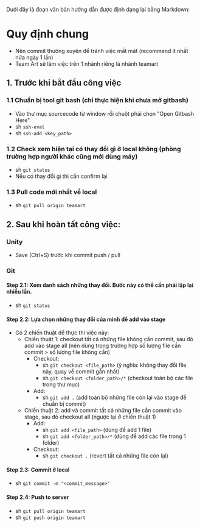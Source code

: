 Dưới đây là đoạn văn bản hướng dẫn được định dạng lại bằng Markdown:

# Quy định chung
- Nên commit thường xuyên để tránh việc mất mát (recommend ít nhất nửa ngày 1 lần)
- Team Art sẽ làm việc trên 1 nhánh riêng là nhánh teamart

## 1. Trước khi bắt đầu công việc
### 1.1 Chuẩn bị tool git bash (chỉ thực hiện khi chưa mở gitbash)
- Vào thư mục sourcecode từ window rồi chuột phải chọn "Open Gitbash Here"
- sh `ssh-eval`
- sh `ssh-add <key_path>`

### 1.2 Check xem hiện tại có thay đổi gì ở local không (phòng trường hợp người khác cũng mới dùng máy)
- sh `git status`
- Nếu có thay đổi gì thì cần confirm lại

### 1.3 Pull code mới nhất về local
- sh `git pull origin teamart`

## 2. Sau khi hoàn tất công việc:

### Unity
- Save (Ctrl+S) trước khi commit push / pull

### Git
#### Step 2.1: Xem danh sách những thay đổi. Bước này có thể cần phải lặp lại nhiều lần.
- sh `git status`

#### Step 2.2: Lựa chọn những thay đổi của mình để add vào stage
- Có 2 chiến thuật để thực thi việc này:
    - Chiến thuật 1: checkout tất cả những file không cần commit, sau đó add vào stage all (nên dùng trong trường hợp số lượng file cần commit > số lượng file không cần)
        - Checkout:
            - sh `git checkout <file_path>` (ý nghĩa: không thay đổi file này, quay về commit gần nhất)
            - sh `git checkout <folder_path>/*` (checkout toàn bộ các file trong thư mục)
        - Add:
            - sh `git add .` (add toàn bộ những file còn lại vào stage để chuẩn bị commit)
    - Chiến thuật 2: add và commit tất cả những file cần commit vào stage, sau đó checkout all (ngược lại ở chiến thuật 1)
        - Add:
            - sh `git add <file_path>` (dùng để add 1 file)
            - sh `git add <folder_path>/*` (dùng để add các file trong 1 folder)
        - Checkout:
            - sh `git checkout .` (revert tất cả những file còn lại)

#### Step 2.3: Commit ở local
- sh `git commit -m "<commit_message>"`

#### Step 2.4: Push to server
- sh `git pull origin teamart`
- sh `git push origin teamart`
